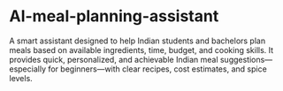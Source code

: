 # AI-meal-planning-assistant
A smart assistant designed to help Indian students and bachelors plan meals based on available ingredients, time, budget, and cooking skills. It provides quick, personalized, and achievable Indian meal suggestions—especially for beginners—with clear recipes, cost estimates, and spice levels.
